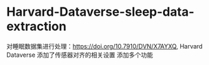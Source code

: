 # Harvard-Dataverse-sleep-data-extraction
对睡眠数据集进行处理：https://doi.org/10.7910/DVN/X7AYXQ, Harvard Dataverse
添加了传感器对齐的相关设置
添加多个功能 
